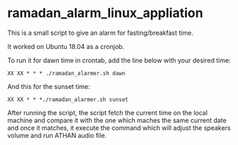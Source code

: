 # ramadan_alarm_linux_appliation

This is a small script to give an alarm for fasting/breakfast time.

It worked on Ubuntu 18.04 as a cronjob.

To run it for dawn time in crontab, add the line below with your desired time:
```
XX XX * * * ./ramadan_alarmer.sh dawn
```

And this for the sunset time:
```
XX XX * * *./ramadan_alarmer.sh sunset
```

After running the script, the script fetch the current time on the local machine and compare it with the one which maches the same current date and once it matches, it execute the command which will adjust the speakers volume and run ATHAN audio file. 
